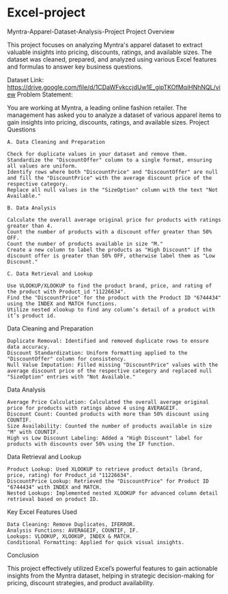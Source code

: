 # Excel-project

Myntra-Apparel-Dataset-Analysis-Project
Project Overview

This project focuses on analyzing Myntra's apparel dataset to extract valuable insights into pricing, discounts, ratings, and available sizes. The dataset was cleaned, prepared, and analyzed using various Excel features and formulas to answer key business questions.

Dataset Link: https://drive.google.com/file/d/1CDaWFvkccjdUw1E_gipTKOfMqiHNhNQL/view
Problem Statement:

You are working at Myntra, a leading online fashion retailer. The management has asked you to analyze a dataset of various apparel items to gain insights into pricing, discounts, ratings, and available sizes.
Project Questions

    A. Data Cleaning and Preparation

    Check for duplicate values in your dataset and remove them.
    Standardize the "DiscountOffer" column to a single format, ensuring all values are uniform.
    Identify rows where both "DiscountPrice" and "DiscountOffer" are null and fill the "DiscountPrice" with the average discount price of the respective category.
    Replace all null values in the "SizeOption" column with the text "Not Available."

    B. Data Analysis

    Calculate the overall average original price for products with ratings greater than 4.
    Count the number of products with a discount offer greater than 50% OFF.
    Count the number of products available in size "M."
    Create a new column to label the products as "High Discount" if the discount offer is greater than 50% OFF, otherwise label them as "Low Discount."

    C. Data Retrieval and Lookup

    Use VLOOKUP/XLOOKUP to find the product brand, price, and rating of the product with Product_id "11226634".
    Find the "DiscountPrice" for the product with the Product ID "6744434" using the INDEX and MATCH functions.
    Utilize nested xlookup to find any column’s detail of a product with it’s product id.

Data Cleaning and Preparation

    Duplicate Removal: Identified and removed duplicate rows to ensure data accuracy.
    Discount Standardization: Uniform formatting applied to the "DiscountOffer" column for consistency.
    Null Value Imputation: Filled missing "DiscountPrice" values with the average discount price of the respective category and replaced null "SizeOption" entries with "Not Available."

Data Analysis

    Average Price Calculation: Calculated the overall average original price for products with ratings above 4 using AVERAGEIF.
    Discount Count: Counted products with more than 50% discount using COUNTIF.
    Size Availability: Counted the number of products available in size "M" with COUNTIF.
    High vs Low Discount Labeling: Added a "High Discount" label for products with discounts over 50% using the IF function.

Data Retrieval and Lookup

    Product Lookup: Used XLOOKUP to retrieve product details (brand, price, rating) for Product_id "11226634".
    DiscountPrice Lookup: Retrieved the "DiscountPrice" for Product ID "6744434" with INDEX and MATCH.
    Nested Lookups: Implemented nested XLOOKUP for advanced column detail retrieval based on product ID.

Key Excel Features Used

    Data Cleaning: Remove Duplicates, IFERROR.
    Analysis Functions: AVERAGEIF, COUNTIF, IF.
    Lookups: VLOOKUP, XLOOKUP, INDEX & MATCH.
    Conditional Formatting: Applied for quick visual insights.

Conclusion

This project effectively utilized Excel’s powerful features to gain actionable insights from the Myntra dataset, helping in strategic decision-making for pricing, discount strategies, and product availability.
